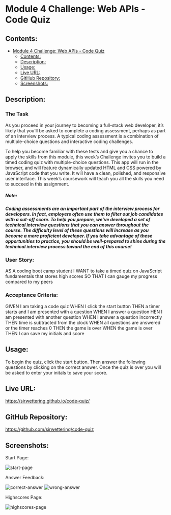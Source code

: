 # Module 4 Challenge: Web APIs - Code Quiz

## Contents:
- [Module 4 Challenge: Web APIs - Code Quiz](#module-4-challenge-web-apis-code-quiz)
    - [Contents:](#contents)
    - [Description:](#description)
    - [Usage:](#usage)
    - [Live URL:](#live-url)
    - [GitHub Repository:](#github-repository)
    - [Screenshots:](#screenshots)
## Description:
### The Task
As you proceed in your journey to becoming a full-stack web developer, it’s likely that you’ll be asked to complete a coding assessment, perhaps as part of an interview process. A typical coding assessment is a combination of multiple-choice questions and interactive coding challenges.

To help you become familiar with these tests and give you a chance to apply the skills from this module, this week’s Challenge invites you to build a timed coding quiz with multiple-choice questions. This app will run in the browser, and will feature dynamically updated HTML and CSS powered by JavaScript code that you write. It will have a clean, polished, and responsive user interface. This week’s coursework will teach you all the skills you need to succeed in this assignment.
##### Note:
##### Coding assessments are an important part of the interview process for developers. In fact, employers often use them to filter out job candidates with a cut-off score. To help you prepare, we’ve developed a set of technical interview questions that you can answer throughout the course. The difficulty level of these questions will increase as you become a more proficient developer. If you take advantage of these opportunities to practice, you should be well-prepared to shine during the technical interview process toward the end of this course!


### User Story:
AS A coding boot camp student
I WANT to take a timed quiz on JavaScript fundamentals that stores high scores
SO THAT I can gauge my progress compared to my peers

### Acceptance Criteria:
GIVEN I am taking a code quiz
WHEN I click the start button
THEN a timer starts and I am presented with a question
WHEN I answer a question
HEN I am presented with another question
WHEN I answer a question incorrectly
THEN time is subtracted from the clock
WHEN all questions are answered or the timer reaches 0
THEN the game is over
WHEN the game is over
THEN I can save my initials and score

## Usage:
To begin the quiz, click the start button.
Then answer the following questions by clicking on the correct answer.
Once the quiz is over you will be asked to enter your initals to save your score.

## Live URL:

https://sirwettering.github.io/code-quiz/

## GitHub Repository:

https://github.com/sirwettering/code-quiz

## Screenshots:

Start Page:

![start-page](https://user-images.githubusercontent.com/88121961/132157828-1dcfcf2f-ad5a-48be-b18e-44e86e841880.PNG)

Answer Feedback:

![correct-answer](https://user-images.githubusercontent.com/88121961/132157845-d3ee3053-f125-42e2-bf5d-1e452c8e1804.PNG)
![wrong-answer](https://user-images.githubusercontent.com/88121961/132157851-9d3ea2a5-ea88-4856-9d65-0b924f9156f6.PNG)

Highscores Page:

![highscores-page](https://user-images.githubusercontent.com/88121961/132157867-f450012e-7200-41b5-b8c2-50005bc7219f.PNG)
